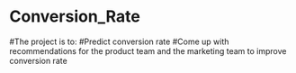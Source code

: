 # Conversion_Rate 

#The project is to: 
#Predict conversion rate 
#Come up with recommendations for the product team and the marketing team to improve conversion rate 
